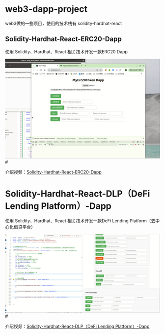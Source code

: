 # web3-dapp-project
web3做的一些项目，使用的技术栈有 solidity-hardhat-react 

## Solidity-Hardhat-React-ERC20-Dapp
使用 Solidity、Hardhat、React 相关技术开发一款ERC20 Dapp

![](./images/0001.png)#

介绍视频：[Solidity-Hardhat-React-ERC20-Dapp](https://www.bilibili.com/video/BV1MYdgY4EXC/?vd_source=de5312dbb510be6822ca2b487a8c4773)

# Solidity-Hardhat-React-DLP（DeFi Lending Platform）-Dapp
使用 Solidity、Hardhat、React 相关技术开发一款DeFi Lending Platform（去中心化借贷平台）

![](./images/0002.png)#

介绍视频：[Solidity-Hardhat-React-DLP（DeFi Lending Platform）-Dapp](https://www.bilibili.com/video/BV1zu5szWE3d/?spm_id_from=333.1387.homepage.video_card.click)


